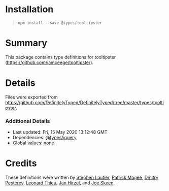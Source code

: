 # Installation
> `npm install --save @types/tooltipster`

# Summary
This package contains type definitions for tooltipster (https://github.com/iamceege/tooltipster).

# Details
Files were exported from https://github.com/DefinitelyTyped/DefinitelyTyped/tree/master/types/tooltipster.

### Additional Details
 * Last updated: Fri, 15 May 2020 13:12:48 GMT
 * Dependencies: [@types/jquery](https://npmjs.com/package/@types/jquery)
 * Global values: none

# Credits
These definitions were written by [Stephen Lautier](https://github.com/stephenlautier), [Patrick Magee](https://github.com/pjmagee), [Dmitry Pesterev](https://github.com/VorobeY1326), [Leonard Thieu](https://github.com/leonard-thieu), [Jan Hirzel](https://github.com/janhi), and [Joe Skeen](https://github.com/joeskeen).
